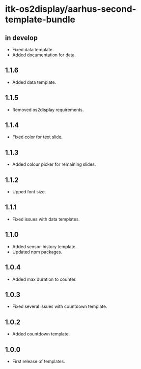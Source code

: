 # itk-os2display/aarhus-second-template-bundle

## in develop

* Fixed data template.
* Added documentation for data.

## 1.1.6

* Added data template.

## 1.1.5

* Removed os2display requirements.

## 1.1.4

* Fixed color for text slide.

## 1.1.3

* Added colour picker for remaining slides.

## 1.1.2

* Upped font size.

## 1.1.1

* Fixed issues with data templates.

## 1.1.0

* Added sensor-history template.
* Updated npm packages.

## 1.0.4

* Added max duration to counter.

## 1.0.3

* Fixed several issues with countdown template.

## 1.0.2

* Added countdown template.

## 1.0.0

* First release of templates.
